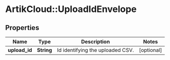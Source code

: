 # ArtikCloud::UploadIdEnvelope

## Properties
Name | Type | Description | Notes
------------ | ------------- | ------------- | -------------
**upload_id** | **String** | Id identifying the uploaded CSV. | [optional] 


